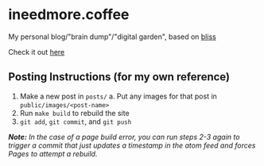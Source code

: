 # ineedmore.coffee

My personal blog/"brain dump"/"digital garden", based on [bliss](https://github.com/sohalsdr/bliss)

Check it out [here](https://ineedmore.coffee)

## Posting Instructions (for my own reference)

1. Make a new post in `posts/`
	a. Put any images for that post in `public/images/<post-name>`
2. Run `make build` to rebuild the site
3. `git add`, `git commit`, and `git push`

***Note:** In the case of a page build error, you can run steps 2-3 again to trigger a commit that just updates a timestamp in the atom feed and forces Pages to attempt a rebuild.*